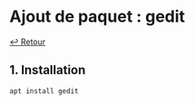 # Ajout de paquet : gedit

[↩️ Retour](./README.md)

## 1. Installation

```bash
apt install gedit
```
